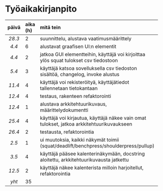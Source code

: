 # Työaikakirjanpito

| päivä | aika (h)| mitä tein  |
| :----:|:-----   | :----------|
| *28.3*|2        | suunnittelu, alustava vaatimusmäärittely |
| *4.4* |6        | alustavat graafisen UI:n elementit |
| *4.4* |2        | jatkoa GUI elementteihin, käyttäjä voi kirjoittaa ylös squat tulokset csv tiedostoon |
| *5.4* |3        | käyttäjä katsoa sovelluksella csv tiedoston sisältöä, changelog, invoke alustus  |
| *11.4*|4        | käyttäjä voi rekisteröityä, käyttäjätiedot tallennetaan tietokantaan  |
| *12.4*|4        | testaus, rakenteen refaktorointi  |
| *12.4*|1        | alustava arkkitehtuurikuvaus, määrittelydokumentti |
| *25.4*|4        | käyttäjä voi kirjautua, käyttäjä näkee vain omat tulokset, jatkoa arkkitehtuurikuvaukseen |
| *26.4*|2        | testausta, refaktorointia |
| *2.5* |1        | ui muutoksia, kaikki näkymät toimii (squat/deadlift/benchpress/shoulderpress/pullup) |
| *3.5* |4        | käyttäjä pääsee kalenterinäkymään, docstring aloitettu, arkkitehtuurikuvausta jatkettu |
| *12.5*|2        | käyttäjä näkee kalenterista milloin harjoitellut, refaktorointia |
| *yht* |35       | 